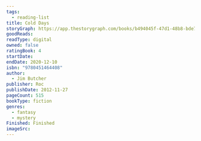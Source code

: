 ```yaml
---
tags:
  - reading-list
title: Cold Days
storyGraph: https://app.thestorygraph.com/books/b494045f-47d1-48b8-bde7-70b739313bff
goodReads:
readType: digital
owned: false
ratingBook: 4
startDate:
endDate: 2020-12-10
isbn: "9780451464408"
author:
  - Jim Butcher
publisher: Roc
publishDate: 2012-11-27
pageCount: 515
bookType: fiction
genres:
  - fantasy
  - mystery
Finished: Finished
imageSrc:
---
```

